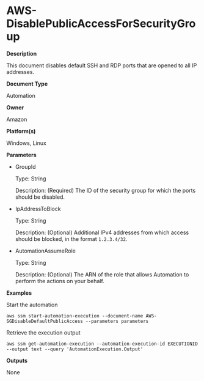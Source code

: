 # AWS\-DisablePublicAccessForSecurityGroup<a name="automation-aws-disablepublicaccessforsecuritygroup"></a>

 **Description** 

This document disables default SSH and RDP ports that are opened to all IP addresses\.

 **Document Type** 

Automation

 **Owner** 

Amazon

 **Platform\(s\)** 

Windows, Linux

 **Parameters** 
+ GroupId

  Type: String

  Description: \(Required\) The ID of the security group for which the ports should be disabled\.
+ IpAddressToBlock

  Type: String

  Description: \(Optional\) Additional IPv4 addresses from which access should be blocked, in the format `1.2.3.4/32`\.
+ AutomationAssumeRole

  Type: String

  Description: \(Optional\) The ARN of the role that allows Automation to perform the actions on your behalf\.

 **Examples** 

Start the automation

```
aws ssm start-automation-execution --document-name AWS-SGDisableDefaultPublicAccess --parameters parameters
```

Retrieve the execution output

```
aws ssm get-automation-execution --automation-execution-id EXECUTIONID --output text --query 'AutomationExecution.Output'
```

 **Outputs** 

None